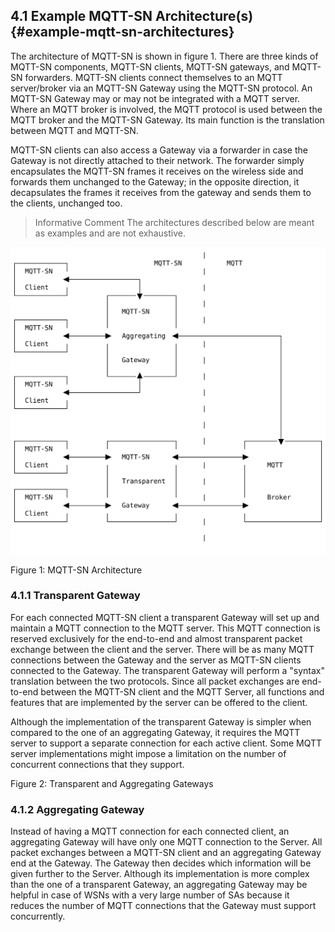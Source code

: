 <!-- transformation-note: left upstream numbering of headings for verification -->
## 4.1 Example MQTT-SN Architecture(s){#example-mqtt-sn-architectures}

<!-- transformation-note: below figure reference will be replaced by semantic reference later. -->
The architecture of MQTT-SN is shown in figure 1.
There are three kinds of MQTT-SN components, MQTT-SN clients, MQTT-SN gateways, and MQTT-SN forwarders.
MQTT-SN clients connect themselves to an MQTT server/broker via an MQTT-SN Gateway using the MQTT-SN protocol.
An MQTT-SN Gateway may or may not be integrated with a MQTT server. Where an MQTT broker is involved,
the MQTT protocol is used between the MQTT broker and the MQTT-SN Gateway.
Its main function is the translation between MQTT and MQTT-SN.

MQTT-SN clients can also access a Gateway via a forwarder in case the Gateway is not directly attached to their network.
The forwarder simply encapsulates the MQTT-SN frames it receives on the wireless side and forwards them unchanged to the
Gateway; in the opposite direction, it decapsulates the frames it receives from the gateway and sends them to the
clients, unchanged too.

> Informative Comment
> The architectures described below are meant as examples and are not exhaustive.

![MQTT-SN Architecture](images/the-topology-diagram.svg "MQTT-SN Architecture")

Figure 1: MQTT-SN Architecture
<!-- transformation-note: above upstream figure number will be replaced by auto-numbering later. -->

<!-- transformation-note: left upstream numbering of headings for verification -->
### 4.1.1 Transparent Gateway

For each connected MQTT-SN client a transparent Gateway will set up and maintain a MQTT connection to the MQTT server.
This MQTT connection is reserved exclusively for the end-to-end and almost transparent packet exchange between the client and the server.
There will be as many MQTT connections between the Gateway and the server as MQTT-SN clients connected to the Gateway.
The transparent Gateway will perform a "syntax" translation between the two protocols.
Since all packet exchanges are end-to-end between the MQTT-SN client and the MQTT Server,
all functions and features that are implemented by the server can be offered to the client.

Although the implementation of the transparent Gateway is simpler when compared to the one of an aggregating Gateway,
it requires the MQTT server to support a separate connection for each active client.
Some MQTT server implementations might impose a limitation on the number of concurrent connections that they support.

<!-- transformation-note: figure of transparent and aggregating gateways missing. -->

Figure 2: Transparent and Aggregating Gateways
<!-- transformation-note: above upstream figure number will be replaced by auto-numbering later. -->

<!-- transformation-note: left upstream numbering of headings for verification -->
### 4.1.2 Aggregating Gateway

Instead of having a MQTT connection for each connected client,
an aggregating Gateway will have only one MQTT connection to the Server.
All packet exchanges between a MQTT-SN client and an aggregating Gateway end at the Gateway.
The Gateway then decides which information will be given further to the Server.
Although its implementation is more complex than the one of a transparent Gateway,
an aggregating Gateway may be helpful in case of WSNs with a very large number of SAs because
it reduces the number of MQTT connections that the Gateway must support concurrently.
